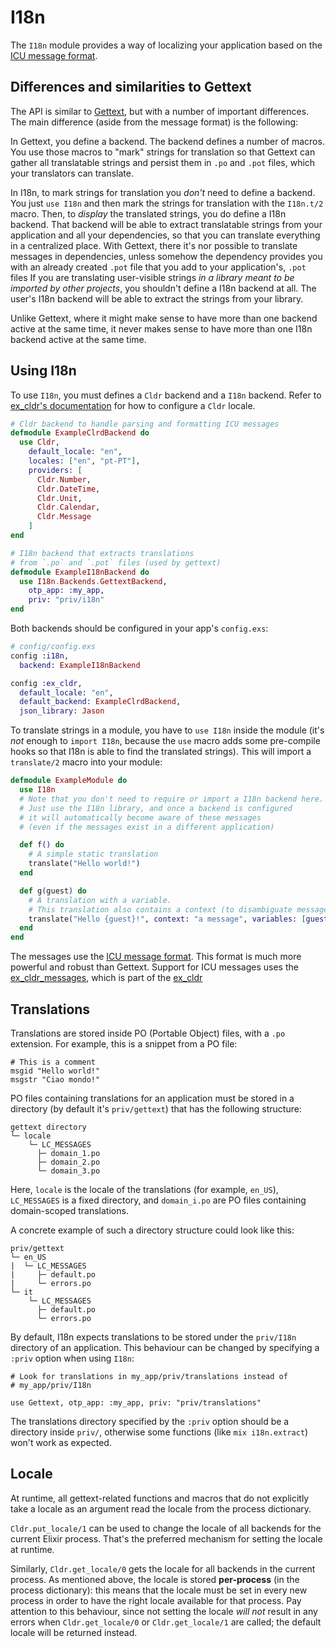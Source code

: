 # I18n

The `I18n` module provides a way of localizing your application
based on the [ICU message format](https://unicode-org.github.io/icu/).

## Differences and similarities to Gettext

The API is similar to [Gettext](https://hexdocs.pm/gettext/Gettext.html),
but with a number of important differences.
The main difference (aside from the message format) is the following:

In Gettext, you define a backend.
The backend defines a number of macros.
You use those macros to "mark" strings for translation
so that Gettext can gather all translatable strings and persist them
in `.po` and `.pot` files, which your translators can translate.

In I18n, to mark strings for translation you *don't* need
to define a backend.
You just `use I18n` and then mark the strings for translation
with the `I18n.t/2` macro.
Then, to *display* the translated strings, you do define a I18n backend.
That backend will be able to extract translatable strings from your
application and all your dependencies, so that you can translate
everything in a centralized place.
With Gettext, there it's nor possible to translate messages in dependencies,
unless somehow the dependency provides you with an already created `.pot`
file that you add to your application's, `.pot` files
If you are translating user-visible strings
*in a library meant to be imported by other projects*, you shouldn't
define a I18n backend at all.
The user's I18n backend will be able to extract the strings from your library.

Unlike Gettext, where it might make sense to have more than one backend active
at the same time, it never makes sense to have more than one I18n backend
active at the same time.

## Using I18n

To use `I18n`, you must defines a `Cldr` backend and a `I18n` backend.
Refer to [ex_cldr's documentation]() for how to configure a `Cldr` locale.

```elixir
# Cldr backend to handle parsing and formatting ICU messages
defmodule ExampleClrdBackend do
  use Cldr,
    default_locale: "en",
    locales: ["en", "pt-PT"],
    providers: [
      Cldr.Number,
      Cldr.DateTime,
      Cldr.Unit,
      Cldr.Calendar,
      Cldr.Message
    ]
end

# I18n backend that extracts translations
# from `.po` and `.pot` files (used by gettext)
defmodule ExampleI18nBackend do
  use I18n.Backends.GettextBackend,
    otp_app: :my_app,
    priv: "priv/i18n"
end
```

Both backends should be configured in your app's `config.exs`:

```elixir
# config/config.exs
config :i18n,
  backend: ExampleI18nBackend

config :ex_cldr,
  default_locale: "en",
  default_backend: ExampleClrdBackend,
  json_library: Jason
```

To translate strings in a module, you have to `use I18n` inside the module
(it's *not* enough to `import I18n`, because the `use` macro adds some
pre-compile hooks so that I18n is able to find the translated strings).
This will import a `translate/2` macro into your module:

```elixir
defmodule ExampleModule do
  use I18n
  # Note that you don't need to require or import a I18n backend here.
  # Just use the I18n library, and once a backend is configured
  # it will automatically become aware of these messages
  # (even if the messages exist in a different application)

  def f() do
    # A simple static translation
    translate("Hello world!")
  end

  def g(guest) do
    # A translation with a variable.
    # This translation also contains a context (to disambiguate messages with the same text)
    translate("Hello {guest}!", context: "a message", variables: [guest: guest])
  end
end
```

The messages use the [ICU message format](https://unicode-org.github.io/icu/).
This format is much more powerful and robust than Gettext.
Support for ICU messages uses the
[ex_cldr_messages](https://hexdocs.pm/ex_cldr_messages/readme.html),
which is part of the [ex_cldr](https://hexdocs.pm/ex_cldr/readme.html)

## Translations

Translations are stored inside PO (Portable Object) files, with a `.po`
extension. For example, this is a snippet from a PO file:

    # This is a comment
    msgid "Hello world!"
    msgstr "Ciao mondo!"

PO files containing translations for an application must be stored in a
directory (by default it's `priv/gettext`) that has the following structure:

    gettext directory
    └─ locale
        └─ LC_MESSAGES
          ├─ domain_1.po
          ├─ domain_2.po
          └─ domain_3.po

Here, `locale` is the locale of the translations (for example, `en_US`),
`LC_MESSAGES` is a fixed directory, and `domain_i.po` are PO files containing
domain-scoped translations.

A concrete example of such a directory structure could look like this:

    priv/gettext
    └─ en_US
    |  └─ LC_MESSAGES
    |     ├─ default.po
    |     └─ errors.po
    └─ it
        └─ LC_MESSAGES
          ├─ default.po
          └─ errors.po

By default, I18n expects translations to be stored under the `priv/I18n`
directory of an application. This behaviour can be changed by specifying a
`:priv` option when using `I18n`:

    # Look for translations in my_app/priv/translations instead of
    # my_app/priv/I18n

    use Gettext, otp_app: :my_app, priv: "priv/translations"

The translations directory specified by the `:priv` option should be a directory
inside `priv/`, otherwise some functions (like `mix i18n.extract`) won't work
as expected.

## Locale

At runtime, all gettext-related functions and macros that do not explicitly
take a locale as an argument read the locale from the process dictionary.

`Cldr.put_locale/1` can be used to change the locale of all backends for
the current Elixir process. That's the preferred mechanism for setting the
locale at runtime.

Similarly, `Cldr.get_locale/0` gets the locale for all backends in the
current process. As mentioned above, the locale is stored **per-process**
(in the process dictionary): this means that the locale must be set
in every new process in order to have the right locale available for that process.
Pay attention to this behaviour, since not setting the locale *will not*
result in any errors when `Cldr.get_locale/0` or `Cldr.get_locale/1`
are called; the default locale will be returned instead.